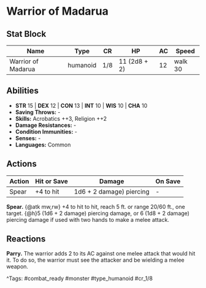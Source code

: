 # Warrior of Madarua

## Stat Block

| Name | Type | CR | HP | AC | Speed |
|------|------|----|----|----|-------|
| Warrior of Madarua | humanoid | 1/8 | 11 (2d8 + 2) | 12 | walk 30 |

## Abilities

- **STR** 15 | **DEX** 12 | **CON** 13 | **INT** 10 | **WIS** 10 | **CHA** 10
- **Saving Throws:** -  
- **Skills:** Acrobatics ++3, Religion ++2  
- **Damage Resistances:** -  
- **Condition Immunities:** -  
- **Senses:** -  
- **Languages:** Common


## Actions

| Action | Hit or Save | Damage | On Save |
|--------|--------------|--------|----------|
| Spear | +4 to hit | 1d6 + 2 damage) piercing | - |

**Spear.** {@atk mw,rw} +4 to hit to hit, reach 5 ft. or range 20/60 ft., one target. {@h}5 (1d6 + 2 damage) piercing damage, or 6 (1d8 + 2 damage) piercing damage if used with two hands to make a melee attack.

## Reactions

**Parry.** The warrior adds 2 to its AC against one melee attack that would hit it. To do so, the warrior must see the attacker and be wielding a melee weapon.



^Tags: #combat_ready #monster #type_humanoid #cr_1/8